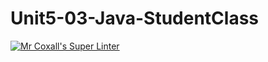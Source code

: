 # Unit5-03-Java-StudentClass
[![Mr Coxall's Super Linter](https://github.com/ICS4U-Programming-Navin-Balekomebole/Unit5-03-Java-StudentClass/workflows/Mr%20Coxall's%20Super%20Linter/badge.svg)](https://github.com/ICS4U-Programming-Navin-Balekomebole/Unit5-03-Java-StudentClass/actions/)
